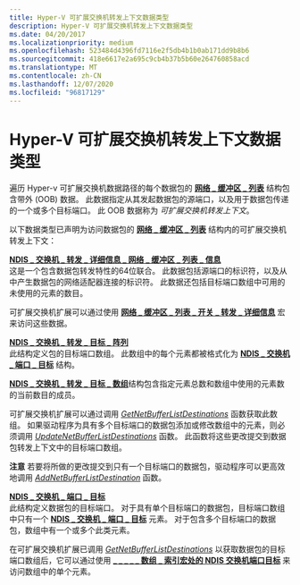 ```yaml
---
title: Hyper-V 可扩展交换机转发上下文数据类型
description: Hyper-V 可扩展交换机转发上下文数据类型
ms.date: 04/20/2017
ms.localizationpriority: medium
ms.openlocfilehash: 523484d4396fd7116e2f5db4b1b0ab171dd9b8b6
ms.sourcegitcommit: 418e6617e2a695c9cb4b37b5b60e264760858acd
ms.translationtype: MT
ms.contentlocale: zh-CN
ms.lasthandoff: 12/07/2020
ms.locfileid: "96817129"
---
```

# <a name="hyper-v-extensible-switch-forwarding-context-data-types"></a>Hyper-V 可扩展交换机转发上下文数据类型


遍历 Hyper-v 可扩展交换机数据路径的每个数据包的 [**网络 \_ 缓冲区 \_ 列表**](/windows-hardware/drivers/ddi/ndis/ns-ndis-_net_buffer_list) 结构包含带外 (OOB) 数据。 此数据指定从其发起数据包的源端口，以及用于数据包传递的一个或多个目标端口。 此 OOB 数据称为 *可扩展交换机转发上下文*。

以下数据类型已声明为访问数据包的 [**网络 \_ 缓冲区 \_ 列表**](/windows-hardware/drivers/ddi/ndis/ns-ndis-_net_buffer_list) 结构内的可扩展交换机转发上下文：

<a href="" id="ndis-switch-forwarding-detail-net-buffer-list-info"></a>[**NDIS \_ 交换机 \_ 转发 \_ 详细信息 \_ 网络 \_ 缓冲区 \_ 列表 \_ 信息**](/windows-hardware/drivers/ddi/ndis/ns-ndis-_ndis_switch_forwarding_detail_net_buffer_list_info)  
这是一个包含数据包转发特性的64位联合。 此数据包括源端口的标识符，以及从中产生数据包的网络适配器连接的标识符。 此数据还包括目标端口数组中可用的未使用的元素的数目。

可扩展交换机扩展可以通过使用 [**网络 \_ 缓冲区 \_ 列表 \_ 开关 \_ 转发 \_ 详细信息**](/windows-hardware/drivers/ddi/ndis/nf-ndis-net_buffer_list_switch_forwarding_detail) 宏来访问这些数据。

<a href="" id="ndis-switch-forwarding-destination-array"></a>[**NDIS \_ 交换机 \_ 转发 \_ 目标 \_ 阵列**](/windows-hardware/drivers/ddi/ndis/ns-ndis-_ndis_switch_forwarding_detail_net_buffer_list_info)  
此结构定义包的目标端口数组。 此数组中的每个元素都被格式化为 [**NDIS \_ 交换机 \_ 端口 \_ 目标**](/windows-hardware/drivers/ddi/ndis/ns-ndis-_ndis_switch_port_destination) 结构。

[**NDIS \_ 交换机 \_ 转发 \_ 目标 \_ 数组**](/windows-hardware/drivers/ddi/ndis/ns-ndis-_ndis_switch_forwarding_detail_net_buffer_list_info)结构包含指定元素总数和数组中使用的元素数的当前数目的成员。

可扩展交换机扩展可以通过调用 [*GetNetBufferListDestinations*](/windows-hardware/drivers/ddi/ndis/nc-ndis-ndis_switch_get_net_buffer_list_destinations) 函数获取此数组。 如果驱动程序为具有多个目标端口的数据包添加或修改数组中的元素，则必须调用 [*UpdateNetBufferListDestinations*](/windows-hardware/drivers/ddi/ndis/nc-ndis-ndis_switch_update_net_buffer_list_destinations) 函数。 此函数将这些更改提交到数据包转发上下文中的目标端口数组。

**注意**  若要将所做的更改提交到只有一个目标端口的数据包，驱动程序可以更高效地调用 [*AddNetBufferListDestination*](/windows-hardware/drivers/ddi/ndis/nc-ndis-ndis_switch_add_net_buffer_list_destination) 函数。

 

<a href="" id="ndis-switch-port-destination"></a>[**NDIS \_ 交换机 \_ 端口 \_ 目标**](/windows-hardware/drivers/ddi/ndis/ns-ndis-_ndis_switch_port_destination)  
此结构定义数据包的目标端口。 对于具有单个目标端口的数据包，目标端口数组中只有一个 [**NDIS \_ 交换机 \_ 端口 \_ 目标**](/windows-hardware/drivers/ddi/ndis/ns-ndis-_ndis_switch_port_destination) 元素。 对于包含多个目标端口的数据包，数组中有一个或多个此类元素。

在可扩展交换机扩展已调用 [*GetNetBufferListDestinations*](/windows-hardware/drivers/ddi/ndis/nc-ndis-ndis_switch_get_net_buffer_list_destinations) 以获取数据包的目标端口数组后，它可以通过使用 [**\_ \_ \_ \_ \_ 数组 \_ 索引宏处的 NDIS 交换机端口目标**](/windows-hardware/drivers/ddi/ndis/nf-ndis-ndis_switch_port_destination_at_array_index) 来访问数组中的单个元素。

 

